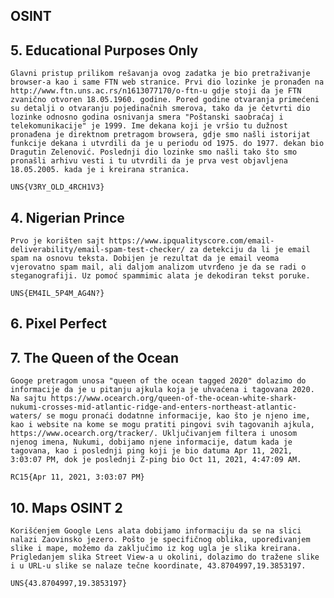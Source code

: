 ## OSINT

## 5. Educational Purposes Only
    Glavni pristup prilikom rešavanja ovog zadatka je bio pretraživanje browser-a kao i same FTN web stranice. Prvi dio lozinke je pronađen na http://www.ftn.uns.ac.rs/n1613077170/o-ftn-u gdje stoji da je FTN zvanično otvoren 18.05.1960. godine. Pored godine otvaranja primećeni su detalji o otvaranju pojedinačnih smerova, tako da je četvrti dio lozinke odnosno godina osnivanja smera "Poštanski saobraćaj i telekomunikacije" je 1999. Ime dekana koji je vršio tu dužnost pronađena je direktnom pretragom browsera, gdje smo našli istorijat funkcije dekana i utvrdili da je u periodu od 1975. do 1977. dekan bio Dragutin Zelenović. Poslednji dio lozinke smo našli tako što smo pronašli arhivu vesti i tu utvrdili da je prva vest objavljena 18.05.2005. kada je i kreirana stranica. 

    UNS{V3RY_OLD_4RCH1V3}

## 4. Nigerian Prince
    Prvo je korišten sajt https://www.ipqualityscore.com/email-deliverability/email-spam-test-checker/ za detekciju da li je email spam na osnovu teksta. Dobijen je rezultat da je email veoma vjerovatno spam mail, ali daljom analizom utvrđeno je da se radi o steganografiji. Uz pomoć spammimic alata je dekodiran tekst poruke.

    UNS{EM4IL_5P4M_AG4N?}

## 6. Pixel Perfect


## 7. The Queen of the Ocean
    Googe pretragom unosa "queen of the ocean tagged 2020" dolazimo do informacije da je u pitanju ajkula koja je uhvaćena i tagovana 2020. Na sajtu https://www.ocearch.org/queen-of-the-ocean-white-shark-nukumi-crosses-mid-atlantic-ridge-and-enters-northeast-atlantic-waters/ se mogu pronaći dodatnne informacije, kao što je njeno ime, kao i website na kome se mogu pratiti pingovi svih tagovanih ajkula, https://www.ocearch.org/tracker/. Uključivanjem filtera i unosom njenog imena, Nukumi, dobijamo njene informacije, datum kada je tagovana, kao i poslednji ping koji je bio datuma Apr 11, 2021, 3:03:07 PM, dok je poslednji Z-ping bio Oct 11, 2021, 4:47:09 AM.

    RC15{Apr 11, 2021, 3:03:07 PM}

## 10. Maps OSINT 2
    Korišćenjem Google Lens alata dobijamo informaciju da se na slici nalazi Zaovinsko jezero. Pošto je specifičnog oblika, upoređivanjem slike i mape, možemo da zaključimo iz kog ugla je slika kreirana. Prigledanjem slika Street View-a u okolini, dolazimo do tražene slike i u URL-u slike se nalaze tečne koordinate, 43.8704997,19.3853197.
    
    UNS{43.8704997,19.3853197}